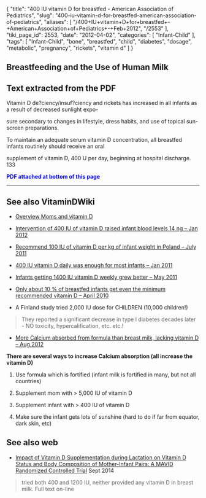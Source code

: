 {
    "title": "400 IU vitamin D for breastfed - American Association of Pediatrics",
    "slug": "400-iu-vitamin-d-for-breastfed-american-association-of-pediatrics",
    "aliases": [
        "/400+IU+vitamin+D+for+breastfed+-+American+Association+of+Pediatrics+-+Feb+2012",
        "/2553"
    ],
    "tiki_page_id": 2553,
    "date": "2012-04-02",
    "categories": [
        "Infant-Child"
    ],
    "tags": [
        "Infant-Child",
        "bone",
        "breastfed",
        "child",
        "diabetes",
        "dosage",
        "metabolic",
        "pregnancy",
        "rickets",
        "vitamin d"
    ]
}


## Breastfeeding and the Use of Human Milk

## Text extracted from the PDF

Vitamin D de?ciency/insuf?ciency and rickets has increased in all infants as a result of decreased sunlight expo-

sure secondary to changes in lifestyle, dress habits, and use of topical sun-screen preparations. 

To maintain an adequate serum vitamin D concentration, all breastfed infants routinely should receive an oral 

supplement of vitamin D, 400 U per day, beginning at hospital discharge. 133

 **<span style="color:#00F;">PDF attached at bottom of this page</span>** 

---

## See also VitaminDWiki

* [Overview Moms and vitamin D](/tags/overview-moms-and-vitamin-d.html)

* [Intervention of 400 IU of vitamin D raised infant blood levels 14 ng – Jan 2012](/posts/intervention-of-400-iu-of-vitamin-d-raised-infant-blood-levels-14-ng)

* [Recommend 100 IU of vitamin D per kg of infant weight in Poland – July 2011](/tags/recommend-100-iu-of-vitamin-d-per-kg-of-infant-weight-in-poland-july-2011.html)

* [400 IU vitamin D daily was enough for most infants – Jan 2011](/tags/400-iu-vitamin-d-daily-was-enough-for-most-infants-jan-2011.html)

* [Infants getting 1400 IU vitamin D weekly grew better – May 2011](/tags/infants-getting-1400-iu-vitamin-d-weekly-grew-better-may-2011.html)

* [Only about 10 % of breastfed infants get even the minimum recommended vitamin D – April 2010](/posts/only-about-10-percent-of-breastfed-infants-get-even-the-minimum-recommended-vitamin-d)

* A Finland study tried 2,000 IU dose for CHILDREN (10,000 children!)

> They reported a significant decrease in type I diabetes decades later - NO toxicity, hypercalification, etc. etc.!

* [More Calcium absorbed from formula than breast milk, lacking vitamin D – Aug 2012](/posts/more-calcium-absorbed-from-formula-than-breast-milk-lacking-vitamin-d)

 **There are several ways to increase Calcium absorption (all increase the vitamin D)** 

1. Use formula which is fortified (infant milk is fortified in many, but not all countries)

1. Supplement mom with > 5,000 IU of vitamin D

1. Supplement infant with > 400 IU of vitamin D

1. Make sure the infant gets lots of sunshine (hard to do if far from equator, dark skin, etc)

## See also web

* [Impact of Vitamin D Supplementation during Lactation on Vitamin D Status and Body Composition of Mother-Infant Pairs: A MAVID Randomized Controlled Trial](http://www.plosone.org/article/info%3Adoi%2F10.1371%2Fjournal.pone.0107708) Sept 2014

> tried both 400 and 1200 IU, neither provided any vitamin D in breast milk.  Full text on-line